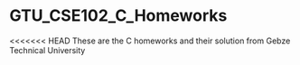 # GTU_CSE102_C_Homeworks
<<<<<<< HEAD
These are the C homeworks and their solution from Gebze Technical University
